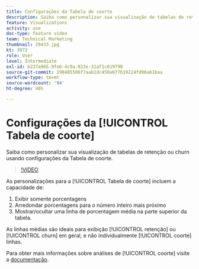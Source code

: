 ```yaml
---
title: Configurações da Tabela de coorte
description: Saiba como personalizar sua visualização de tabelas de retenção ou churn usando configurações da Tabela de coorte.
feature: Visualizations
activity: use
doc-type: feature video
team: Technical Marketing
thumbnail: 29433.jpg
kt: 3972
role: User
level: Intermediate
exl-id: b237a965-9fe6-4c9a-923e-31af1c019790
source-git-commit: 198405506f7aab1dc450a6f7b19224fd96ab1baa
workflow-type: tm+mt
source-wordcount: '94'
ht-degree: 46%

---
```


# Configurações da [!UICONTROL Tabela de coorte]

Saiba como personalizar sua visualização de tabelas de retenção ou churn usando configurações da Tabela de coorte.

>[!VIDEO](https://video.tv.adobe.com/v/29433/?quality=12&learn=on)

As personalizações para a [!UICONTROL Tabela de coorte] incluem a capacidade de:

1. Exibir somente porcentagens
1. Arredondar porcentagens para o número inteiro mais próximo
1. Mostrar/ocultar uma linha de porcentagem média na parte superior da tabela.

As linhas médias são ideais para exibição [!UICONTROL retenção] ou [!UICONTROL churn] em geral, e não individualmente [!UICONTROL coorte] linhas.

Para obter mais informações sobre análises de [!UICONTROL coorte] visite a [documentação](https://experienceleague.adobe.com/docs/analytics/analyze/analysis-workspace/visualizations/cohort-table/t-cohort.html?lang=pt-BR).
